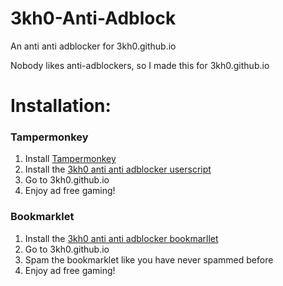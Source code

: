 # 3kh0-Anti-Adblock
An anti anti adblocker for 3kh0.github.io

Nobody likes anti-adblockers, so I made this for 3kh0.github.io

# Installation:

### Tampermonkey
<ol>
  <li>Install <a href="https://www.tampermonkey.net/">Tampermonkey</a></li>
  <li>Install the <a href="https://raw.githubusercontent.com/Russell2259/3kh0-Anti-Adblock/main/anti-adblock.js">3kh0 anti anti adblocker userscript</a></li>
  <li>Go to 3kh0.github.io</li>
  <li>Enjoy ad free gaming!</li>
</ol>

### Bookmarklet
<ol>
  <li>Install the <a href="https://raw.githubusercontent.com/Russell2259/3kh0-Anti-Adblock/main/anti-adblock.js">3kh0 anti anti adblocker bookmarllet</a></li>
  <li>Go to 3kh0.github.io</li>
  <li>Spam the bookmarklet like you have never spammed before</li>
  <li>Enjoy ad free gaming!</li>
</ol>
